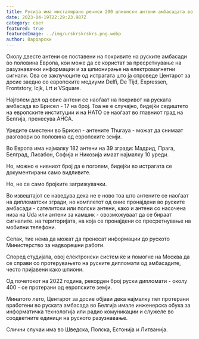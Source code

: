 ```yaml
---
title: Русија има инсталирано речиси 200 шпионски антени амбасадата во Софија
date: 2023-04-19T22:29:23.987Z
category: свет
featured: true
featuredImage: ../img/urskrskrskrs.png.webp
author: Вардарски
---
```


Околу двесте антени се поставени на покривите на руските амбасади во половина Европа, кои може да се користат за пресретнување на разузнавачки информации и за шпионирање на електромагнетни сигнали. Ова се заклучоците од истрагата што ја спроведе Центарот за досие заедно со европските медиуми Delfi, De Tijd, Expressen, Frontstory, Icjk, Lrt и VSquare.

Најголем дел од овие антени се наоѓаат на покривот на руската амбасада во Брисел - 17 на број. Тоа не е случајно, бидејќи седиштето на европските институции и на НАТО се наоѓаат во главниот град на Белгија, пренесува АНСА.

Уредите сместени во Брисел - антените Thuraya - можат да снимаат разговори во половина од европските земји.

Во Европа има најмалку 182 антени на 39 згради: Мадрид, Прага, Белград, Лисабон, Софија и Никозија имаат најмалку 10 уреди.

Но, можно е нивниот број да е поголем, бидејќи во истрагата се документирани само видливите.

Но, не се само бројките загрижувачки.

Во извештајот се наведува дека не е ново тоа што антените се наоѓаат на дипломатски згради, но комплетот од оние пронајдени во руските амбасади - сателитски или полски антени, како и антени со насочена низа на Uda или антени за камшик - овозможуваат да се бираат сигналите. на територијата, на која се пронајдени со пресретнување на мобилни телефони.

Сепак, тие нема да можат да пренесат информации до руското Министерство за надворешни работи.

Според студијата, овој електронски систем ќе и помогне на Москва да се справи со протерувањето на руските дипломати од амбасадите, често пријавени како шпиони.

Од почетокот на 2022 година, рекорден број руски дипломати - околу 400 - се протерани од европските земји.

Минатото лето, Центарот за досие објави дека најмалку пет протерани вработени во руската амбасада во Белгија имале инженерска обука за информатичка технологија или радио комуникации и служеле во соодветните единици на руското разузнавање.

Слични случаи има во Шведска, Полска, Естонија и Литванија.
